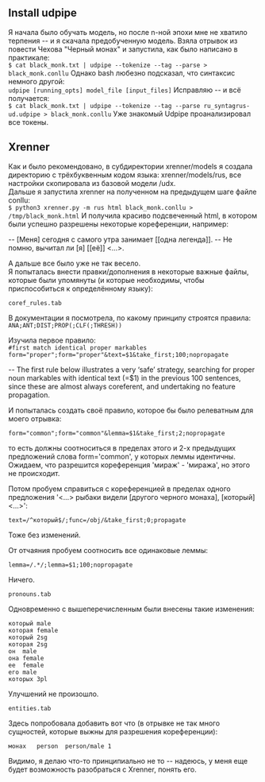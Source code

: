 ## Install udpipe  

Я начала было обучать модель, но после n-ной эпохи мне не хватило терпения -- и я скачала предобученную модель. Взяла отрывок из повести Чехова "Черный монах" и запустила, как было написано в практикале:  
`$ cat black_monk.txt | udpipe --tokenize --tag --parse > black_monk.conllu`
Однако bash любезно подсказал, что синтаксис немного другой:  
`udpipe [running_opts] model_file [input_files]`
Исправляю -- и всё получается:  
`$ cat black_monk.txt | udpipe --tokenize --tag --parse ru_syntagrus-ud.udpipe > black_monk.conllu`
Уже знакомый Udpipe проанализировал все токены.  

## Xrenner

Как и было рекомендовано, в субдиректории xrenner/models я создала директорию с трёхбуквенным кодом языка: xrenner/models/rus, все настройки скопировала из базовой модели /udx.  
Дальше я запустила xrenner на полученном на предыдущем шаге файле conllu:  
`$ python3 xrenner.py -m rus html black_monk.conllu > /tmp/black_monk.html`
И получила красиво подсвеченный html, в котором были успешно разрешены некоторые кореференции, например:   

-- [Меня]  сегодня с самого утра  занимает [[одна легенда]]. -- Не помню, вычитал ли [я] [[её]] <...>.  
  
А дальше все было уже не так весело.  
Я попыталась внести правки/дополнения в некоторые важные файлы, которые были упомянуты (и которые необходимы, чтобы приспособиться к определённому языку):  

`coref_rules.tab`

В документации я посмотрела, по какому принципу строятся правила:  
`ANA;ANT;DIST;PROP(;CLF(;THRESH))`

Изучила первое правило:  
`#first match identical proper markables
form="proper";form="proper"&text=$1&take_first;100;nopropagate`

-- The first rule below illustrates a very ‘safe’ strategy, searching for proper noun markables with identical text (=$1) in the previous 100 sentences, since these are almost always coreferent, and undertaking no feature propagation.    

И попыталась создать своё правило, которое бы было релеватным для моего отрывка:  

`form="common";form="common"&lemma=$1&take_first;2;nopropagate`

то есть должны соотноситься в пределах этого и 2-х предыдущих предложений слова form='common', у которых леммы идентичны. Ожидаем, что разрешится кореференция 'мираж' - 'миража', но этого не происходит.       

Потом пробуем справиться с кореференцией в пределах одного предложения '<...> рыбаки  видели [другого черного монаха], [который] <...>':         

`text=/^который$/;func=/obj/&take_first;0;propagate`

Тоже без изменений.           

От отчаяния пробуем соотносить все одинаковые леммы:    

`lemma=/.*/;lemma=$1;100;nopropagate`

Ничего.    

`pronouns.tab`

Одновременно с вышеперечисленным были внесены такие изменения:   

    который	male
    которая	female
    который	2sg
    которая	2sg
    он	male
    онa	female
    ее	female
    его	male
    которых	3pl

Улучшений не произошло.   

`entities.tab`

Здесь попробовала добавить вот что (в отрывке не так много сущностей, которые выжны для разрешения кореференции):     

    монах	person	person/male	1

Видимо, я делаю что-то принципиально не то -- надеюсь, у меня еще будет возможность разобраться с Xrenner, понять его.   




